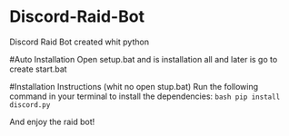 # Discord-Raid-Bot
Discord Raid Bot created whit python

#Auto Installation
Open setup.bat and is installation all and later is go to create start.bat

#Installation Instructions (whit no open stup.bat) 
Run the following command in your terminal to install the dependencies:
```bash pip install discord.py```

And enjoy the raid bot! 
